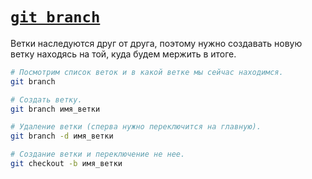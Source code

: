 # [`git branch`](../index.md)

Ветки наследуются друг от друга, поэтому нужно создавать новую ветку находясь на той, куда будем мержить в итоге.

```bash
# Посмотрим список веток и в какой ветке мы сейчас находимся.
git branch

# Создать ветку.
git branch имя_ветки

# Удаление ветки (сперва нужно переключится на главную).
git branch -d имя_ветки

# Создание ветки и переключение не нее.
git checkout -b имя_ветки
```
